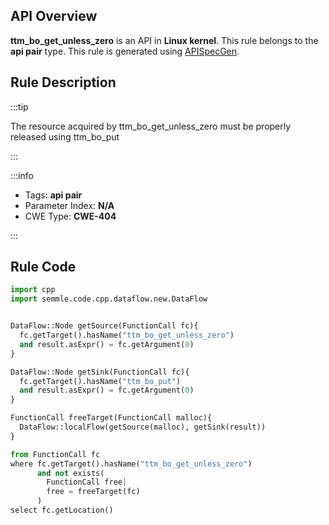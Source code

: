 ---
---


## API Overview
**ttm_bo_get_unless_zero** is an API in **Linux kernel**. This rule belongs to the **api pair** type. This rule is generated using [APISpecGen](../../tools/APISpecGen).
## Rule Description

:::tip

The resource acquired by ttm_bo_get_unless_zero must be properly released using ttm_bo_put

:::

:::info

- Tags: **api pair**
- Parameter Index: **N/A**
- CWE Type: **CWE-404**

:::

## Rule Code
```python
import cpp
import semmle.code.cpp.dataflow.new.DataFlow


DataFlow::Node getSource(FunctionCall fc){
  fc.getTarget().hasName("ttm_bo_get_unless_zero")
  and result.asExpr() = fc.getArgument(0)
}

DataFlow::Node getSink(FunctionCall fc){
  fc.getTarget().hasName("ttm_bo_put")
  and result.asExpr() = fc.getArgument(0)
}

FunctionCall freeTarget(FunctionCall malloc){
  DataFlow::localFlow(getSource(malloc), getSink(result))
}

from FunctionCall fc
where fc.getTarget().hasName("ttm_bo_get_unless_zero")
      and not exists(
        FunctionCall free| 
        free = freeTarget(fc)
      )
select fc.getLocation()

    
```
